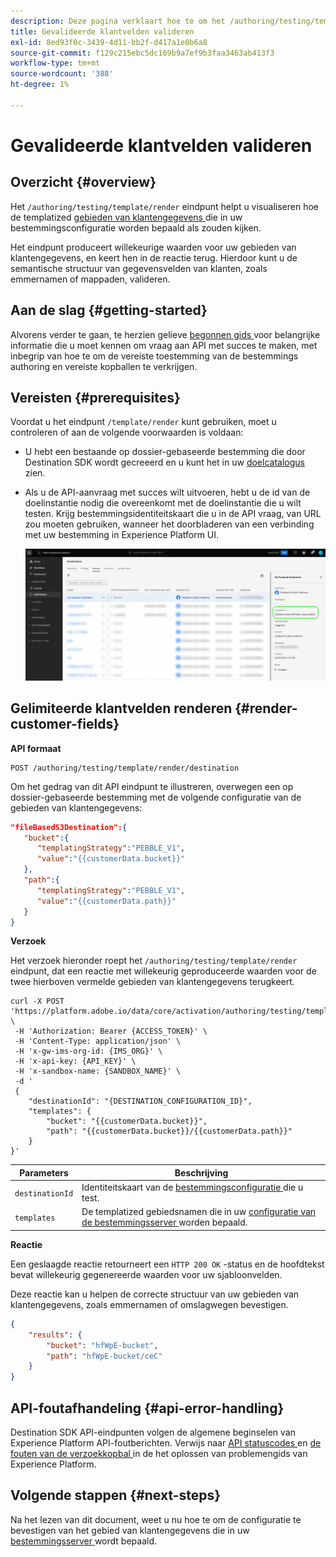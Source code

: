 ```yaml
---
description: Deze pagina verklaart hoe te om het /authoring/testing/template/render eindpunt te gebruiken om te visualiseren hoe de getemplatificeerde gebieden van klantengegevens die in uw bestemmingsconfiguratie worden bepaald als zouden kijken.
title: Gevalideerde klantvelden valideren
exl-id: 8ed93f0c-3439-4d11-bb2f-d417a1e0b6a8
source-git-commit: f129c215ebc5dc169b9a7ef9b3faa3463ab413f3
workflow-type: tm+mt
source-wordcount: '388'
ht-degree: 1%

---
```



# Gevalideerde klantvelden valideren

## Overzicht {#overview}

Het `/authoring/testing/template/render` eindpunt helpt u visualiseren hoe de templatized [ gebieden van klantengegevens ](../../functionality/destination-configuration/customer-data-fields.md) die in uw bestemmingsconfiguratie worden bepaald als zouden kijken.

Het eindpunt produceert willekeurige waarden voor uw gebieden van klantengegevens, en keert hen in de reactie terug. Hierdoor kunt u de semantische structuur van gegevensvelden van klanten, zoals emmernamen of mappaden, valideren.

## Aan de slag {#getting-started}

Alvorens verder te gaan, te herzien gelieve [ begonnen gids ](../../getting-started.md) voor belangrijke informatie die u moet kennen om vraag aan API met succes te maken, met inbegrip van hoe te om de vereiste toestemming van de bestemmings authoring en vereiste kopballen te verkrijgen.

## Vereisten {#prerequisites}

Voordat u het eindpunt `/template/render` kunt gebruiken, moet u controleren of aan de volgende voorwaarden is voldaan:

* U hebt een bestaande op dossier-gebaseerde bestemming die door Destination SDK wordt gecreeerd en u kunt het in uw [ doelcatalogus ](../../../ui/destinations-workspace.md) zien.
* Als u de API-aanvraag met succes wilt uitvoeren, hebt u de id van de doelinstantie nodig die overeenkomt met de doelinstantie die u wilt testen. Krijg bestemmingsidentiteitskaart die u in de API vraag, van URL zou moeten gebruiken, wanneer het doorbladeren van een verbinding met uw bestemming in Experience Platform UI.

  ![ beeld UI die hoe te om bestemmingsidentiteitskaart van URL te krijgen toont.](../../assets/testing-api/get-destination-instance-id.png)

## Gelimiteerde klantvelden renderen {#render-customer-fields}

**API formaat**

```http
POST /authoring/testing/template/render/destination
```

Om het gedrag van dit API eindpunt te illustreren, overwegen een op dossier-gebaseerde bestemming met de volgende configuratie van de gebieden van klantengegevens:

```json
"fileBasedS3Destination":{
   "bucket":{
      "templatingStrategy":"PEBBLE_V1",
      "value":"{{customerData.bucket}}"
   },
   "path":{
      "templatingStrategy":"PEBBLE_V1",
      "value":"{{customerData.path}}"
   }
}
```

**Verzoek**

Het verzoek hieronder roept het `/authoring/testing/template/render` eindpunt, dat een reactie met willekeurig geproduceerde waarden voor de twee hierboven vermelde gebieden van klantengegevens terugkeert.

```shell
curl -X POST 'https://platform.adobe.io/data/core/activation/authoring/testing/template/render/destination' \
 -H 'Authorization: Bearer {ACCESS_TOKEN}' \
 -H 'Content-Type: application/json' \
 -H 'x-gw-ims-org-id: {IMS_ORG}' \
 -H 'x-api-key: {API_KEY}' \
 -H 'x-sandbox-name: {SANDBOX_NAME}' \
 -d '
 {
    "destinationId": "{DESTINATION_CONFIGURATION_ID}",
    "templates": {
        "bucket": "{{customerData.bucket}}",
        "path": "{{customerData.bucket}}/{{customerData.path}}"
    }
}'
```

| Parameters | Beschrijving |
| -------- | ----------- |
| `destinationId` | Identiteitskaart van de [ bestemmingsconfiguratie ](../../authoring-api/destination-configuration/retrieve-destination-configuration.md) die u test. |
| `templates` | De templatized gebiedsnamen die in uw [ configuratie van de bestemmingsserver ](../../authoring-api/destination-server/create-destination-server.md) worden bepaald. |

**Reactie**

Een geslaagde reactie retourneert een `HTTP 200 OK` -status en de hoofdtekst bevat willekeurig gegenereerde waarden voor uw sjabloonvelden.

Deze reactie kan u helpen de correcte structuur van uw gebieden van klantengegevens, zoals emmernamen of omslagwegen bevestigen.


```json
{
    "results": {
        "bucket": "hfWpE-bucket",
        "path": "hfWpE-bucket/ceC"
    }
}
```

## API-foutafhandeling {#api-error-handling}

Destination SDK API-eindpunten volgen de algemene beginselen van Experience Platform API-foutberichten. Verwijs naar [ API statuscodes ](../../../../landing/troubleshooting.md#api-status-codes) en [ de fouten van de verzoekkopbal ](../../../../landing/troubleshooting.md#request-header-errors) in de het oplossen van problemengids van Experience Platform.

## Volgende stappen {#next-steps}

Na het lezen van dit document, weet u nu hoe te om de configuratie te bevestigen van het gebied van klantengegevens die in uw [ bestemmingsserver ](../../authoring-api/destination-server/create-destination-server.md) wordt bepaald.
